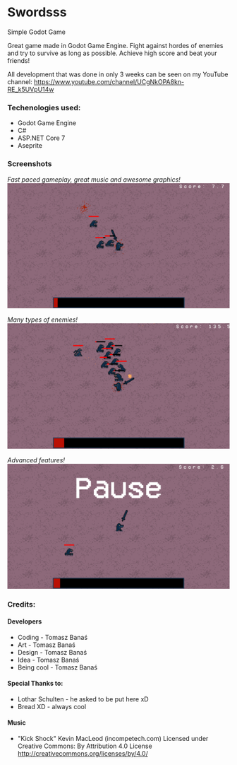 # Swordsss
Simple Godot Game

Great game made in Godot Game Engine. 
Fight against hordes of enemies and try to survive as long as possible. 
Achieve high score and beat your friends!

All development that was done in only 3 weeks can be seen on my YouTube channel:
https://www.youtube.com/channel/UCgNkOPA8kn-RE_k5UVpU14w

### Techenologies used:
* Godot Game Engine
* C#
* ASP.NET Core 7
* Aseprite

### Screenshots

_Fast paced gameplay, great music and awesome graphics!_
![SS1.png](Screenshots%2FSS1.png)

_Many types of enemies!_
![SS2.png](Screenshots%2FSS2.png)

_Advanced features!_
![SS3.png](Screenshots%2FSS3.png)

### Credits:

#### Developers
* Coding - Tomasz Banaś
* Art - Tomasz Banaś
* Design - Tomasz Banaś
* Idea - Tomasz Banaś
* Being cool - Tomasz Banaś

#### Special Thanks to:

* Lothar Schulten - he asked to be put here xD
* Bread XD - always cool

#### Music
* "Kick Shock" Kevin MacLeod (incompetech.com)
Licensed under Creative Commons: By Attribution 4.0 License
http://creativecommons.org/licenses/by/4.0/
